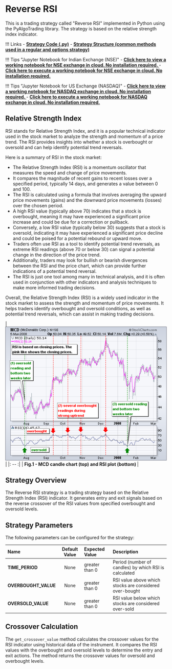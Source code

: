 # Reverse RSI 

This is a trading strategy called "Reverse RSI" implemented in Python using the PyAlgoTrading library. The strategy is based on the relative strength index indicator.

!!! Links
    - **[Strategy Code (.py)](https://github.com/algobulls/pyalgostrategypool/blob/master/pyalgostrategypool/reverse_rsi_crossover/_strategy.py)**
    - **[Strategy Structure (common methods used in a regular and options strategy)](strategy_guides/common_strategy_guide.md)**


!!! Tips "Jupyter Notebook for Indian Exchange (NSE)"
    - **[Click here to view a working notebook for NSE exchange in cloud. No installation required. ](https://nbviewer.org/github/algobulls/pyalgotrading/blob/master/jupyter/nse_equity/reverse_rsi_crossover.ipynb)**
    - **[Click here to execute a working notebook for NSE exchange in cloud. No installation required. ](https://mybinder.org/v2/gh/algobulls/pyalgotrading/fe289cc5d5df69e7b87b930cce110326645cd99d?urlpath=lab%2Ftree%2Fjupyter%2Fnse_equity%2Freverse_rsi_crossover.ipynb)**
    
!!! Tips "Jupyter Notebook for US Exchange (NASDAQ)"
    - **[Click here to view a working notebook for NASDAQ exchange in cloud. No installation required. ](https://nbviewer.org/github/algobulls/pyalgotrading/blob/master/jupyter/nasdaq_equity/reverse_rsi_crossover_us.ipynb)**
    - **[Click here to execute a working notebook for NASDAQ exchange in cloud. No installation required. ](https://mybinder.org/v2/gh/algobulls/pyalgotrading/master?urlpath=lab%2Ftree%2Fjupyter%2Fnasdaq_equity%2Freverse_rsi_crossover_us.ipynb)**


## Relative Strength Index
RSI stands for Relative Strength Index, and it is a popular technical indicator used in the stock market to analyze the strength and momentum of a price trend. The RSI provides insights into whether a stock is overbought or oversold and can help identify potential trend reversals.

Here is a summary of RSI in the stock market:


- The Relative Strength Index (RSI) is a momentum oscillator that measures the speed and change of price movements.
- It compares the magnitude of recent gains to recent losses over a specified period, typically 14 days, and generates a value between 0 and 100.
- The RSI is calculated using a formula that involves averaging the upward price movements (gains) and the downward price movements (losses) over the chosen period.
- A high RSI value (typically above 70) indicates that a stock is overbought, meaning it may have experienced a significant price increase and could be due for a correction or pullback.
- Conversely, a low RSI value (typically below 30) suggests that a stock is oversold, indicating it may have experienced a significant price decline and could be poised for a potential rebound or upward move.
- Traders often use RSI as a tool to identify potential trend reversals, as extreme RSI readings (above 70 or below 30) can signal a potential change in the direction of the price trend.
- Additionally, traders may look for bullish or bearish divergences between the RSI and the price chart, which can provide further indications of a potential trend reversal.
- The RSI is just one tool among many in technical analysis, and it is often used in conjunction with other indicators and analysis techniques to make more informed trading decisions.

Overall, the Relative Strength Index (RSI) is a widely used indicator in the stock market to assess the strength and momentum of price movements. It helps traders identify overbought and oversold conditions, as well as potential trend reversals, which can assist in making trading decisions.

| [![rsi](images/rsi.png "Click to Enlarge or Ctrl+Click to open in a new Tab")](images/rsi.png) |
|: -- :|
| <b>Fig.1 - MCD candle chart (top) and RSI plot (bottom) </b>|

## Strategy Overview
The Reverse RSI strategy is a trading strategy based on the Relative Strength Index (RSI) indicator. It generates entry and exit signals based on the reverse crossover of the RSI values from specified overbought and oversold levels.


## Strategy Parameters
The following parameters can be configured for the strategy:

| Name                 |  Default Value  | Expected Value                                                    | Description                                              |
|:---------------------|:---------------:|:------------------------------------------------------------------|:---------------------------------------------------------|
| **TIME_PERIOD**      |      None       | greater than 0                                                    | Period (number of candles) by which RSI is calculated    |
| **OVERBOUGHT_VALUE** |      None       | greater than 0                                                    | RSI value above which stocks are considered over-bought  |
| **OVERSOLD_VALUE**   |      None       | greater than 0                                                    | RSI value below which stocks are considered over-sold    |



## Crossover Calculation

The `get_crossover_value` method calculates the crossover values for the RSI indicator using historical data of the instrument. It compares the RSI values with the overbought and oversold levels to determine the entry and exit actions. The method returns the crossover values for oversold and overbought levels.

